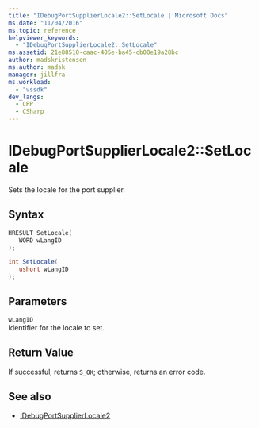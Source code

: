```yaml
---
title: "IDebugPortSupplierLocale2::SetLocale | Microsoft Docs"
ms.date: "11/04/2016"
ms.topic: reference
helpviewer_keywords:
  - "IDebugPortSupplierLocale2::SetLocale"
ms.assetid: 21e88510-caac-405e-ba45-cb00e19a28bc
author: madskristensen
ms.author: madsk
manager: jillfra
ms.workload:
  - "vssdk"
dev_langs:
  - CPP
  - CSharp
---
```

# IDebugPortSupplierLocale2::SetLocale
Sets the locale for the port supplier.

## Syntax

```cpp
HRESULT SetLocale(
   WORD wLangID
);
```

```csharp
int SetLocale(
   ushort wLangID
);
```

## Parameters
`wLangID`\
Identifier for the locale to set.

## Return Value
 If successful, returns `S_OK`; otherwise, returns an error code.

## See also
- [IDebugPortSupplierLocale2](../../../extensibility/debugger/reference/idebugportsupplierlocale2.md)